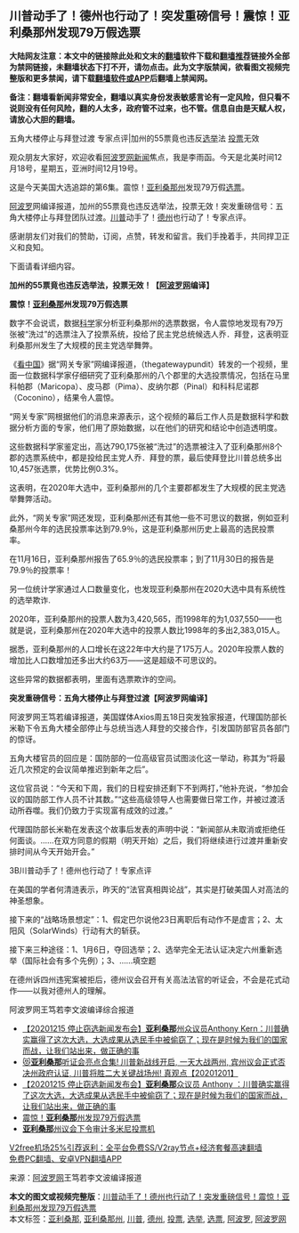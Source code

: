  <h2>川普动手了！德州也行动了！突发重磅信号！震惊！亚利桑那州发现79万假选票</h2> <p class="notice"><b>大陆网友注意：本文中的链接除此处和文末的<a href="https://github.com/bannedbook/fanqiang" >翻墙</a>软件下载和<a href="https://github.com/killgcd/justmysocks/blob/master/README.md">翻墙推荐</a>链接外全部为禁网链接，未翻墙状态下打不开，请勿点击。此为文字版禁闻，欲看图文视频完整版和更多禁闻，请下载<a href="https://github.com/bannedbook/fanqiang">翻墙软件或APP</a>后翻墙上禁闻网。</p><p>备注：翻墙看新闻非常安全，翻墙以真实身份发表敏感言论有一定风险，但只看不说则没有任何风险，翻的人太多，政府管不过来，也不管。信息自由是天赋人权，请放心大胆的翻墙。</b></p>  <div class="entry"> <p id="summary">五角大楼停止与拜登过渡 专家点评|加州的55票竟也违反<a href="https://www.bannedbook.org/bnews/tag/%e9%80%89%e4%b8%be/" class="st_tag internal_tag" rel="tag" title="标签 选举 下的日志">选举</a>法 <a href="https://www.bannedbook.org/bnews/tag/%E6%8A%95%E7%A5%A8/" class="st_tag internal_tag" rel="tag" title="标签 投票 下的日志">投票</a>无效</p> <p></p> <p></p> <p>观众朋友大家好，欢迎收看<span class='wp_keywordlink_affiliate'><a href="https://www.aboluowang.com/" title="阿波罗网" target="_blank">阿波罗网</a></span><span class='wp_keywordlink_affiliate'><a href="https://www.bannedbook.org/" title="新闻">新闻</a></span>焦点，我是李雨函。今天是北美时间12月18号，星期五，亚洲时间12月19号。</p> <p>这是今天美国大选追踪的第6集。震惊！<a href="https://www.bannedbook.org/bnews/tag/%E4%BA%9A%E5%88%A9%E6%A1%91%E9%82%A3%E5%B7%9E/" class="st_tag internal_tag" rel="tag" title="标签 亚利桑那州 下的日志">亚利桑那州</a>发现79万假<a href="https://www.bannedbook.org/bnews/tag/%E9%80%89%E7%A5%A8/" class="st_tag internal_tag" rel="tag" title="标签 选票 下的日志">选票</a>。</p> <p><a href="https://www.bannedbook.org/bnews/tag/%E9%98%BF%E6%B3%A2%E7%BD%97/" class="st_tag internal_tag" rel="tag" title="标签 阿波罗 下的日志">阿波罗</a>网编译报道，加州的55票竟也违反选举法，投票无效！突发重磅信号：五角大楼停止与拜登团队过渡。<a href="https://www.bannedbook.org/bnews/tag/%e5%b7%9d%e6%99%ae/" class="st_tag internal_tag" rel="tag" title="标签 川普 下的日志">川普</a>动手了！<a href="https://www.bannedbook.org/bnews/tag/%e5%be%b7%e5%b7%9e/" class="st_tag internal_tag" rel="tag" title="标签 德州 下的日志">德州</a>也行动了！专家点评。</p> <p>感谢朋友们对我们的赞助，订阅，点赞，转发和留言。我们手挽着手，共同捍卫正义和良知。</p> <p>下面请看详细内容。</p>  <p><strong>加州的55票竟也违反选举法，投票无效！【<a href="https://www.bannedbook.org/bnews/tag/%e9%98%bf%e6%b3%a2%e7%bd%97%e7%bd%91/" class="st_tag internal_tag" rel="tag" title="标签 阿波罗网 下的日志">阿波罗网</a>编译】</strong></p> <p><strong>震惊！<a href="https://www.bannedbook.org/bnews/tag/%e4%ba%9a%e5%88%a9%e6%a1%91%e9%82%a3/" class="st_tag internal_tag" rel="tag" title="标签 亚利桑那 下的日志">亚利桑那</a>州发现79万假选票</strong></p> <p>数字不会说谎，数据<span class='wp_keywordlink'><a href="https://www.bannedbook.org/forum11/topic309.html" title="禁片：“科学”的棍子" target="_blank">科学</a></span>家分析亚利桑那州的选票数据，令人震惊地发现有79万张被“洗过”的选票注入了投票系统，投给了民主党总统候选人乔．拜登，这表明亚利桑那州发生了大规模的民主党选举舞弊。</p> <p>《<span class='wp_keywordlink_affiliate'><a href="https://www.secretchina.com/" title="看中国" target="_blank">看中国</a></span>》据“网关专家”网编译报道，（thegatewaypundit）转发的一个视频，里面一位数据科学家仔细研究了亚利桑那州的八个郡里的大选投票情况，包括在马里科帕郡（Maricopa）、皮马郡（Pima）、皮纳尔郡（Pinal）和科科尼诺郡（Coconino），结果令人震惊。</p> <p>“网关专家”网根据他们的消息来源表示，这个视频的幕后工作人员是数据科学和数据分析方面的专家，他们用了原始数据，以在他们的研究和结论中创造透明度。</p> <p>这些数据科学家鉴定出，高达790,175张被“洗过”的选票被注入了亚利桑那州8个郡的选票系统中，都是投给民主党人乔．拜登的票，最后使拜登比川普总统多出10,457张选票，优势比例0.3%。</p> <p>这表明，在2020年大选中，亚利桑那州的几个主要郡都发生了大规模的民主党选举舞弊活动。</p> <p>此外，“网关专家”网还发现，亚利桑那州还有其他一些不可思议的数据，例如亚利桑那州今年的选民投票率达到79.9％，这是亚利桑那州历史上最高的选民投票率。</p>  <p>在11月16日，亚利桑那州报告了65.9％的选民投票率；到了11月30日的报告是79.9％的投票率！</p> <p>另一位统计学家通过人口数量变化，也发现亚利桑那州在2020大选中具有系统性的选举欺诈.</p> <p>2020年，亚利桑那州的投票人数为3,420,565，而1998年的为1,037,550——也就是说，亚利桑那州在2020年大选中的投票人数比1998年的多出2,383,015人。</p> <p>据悉，亚利桑那州的人口增长在这22年中大约是了175万人。2020年投票人数的增加比人口数增加还多出大约63万——这是超级不可思议的。</p> <p>这些异常的数据都表明，里面有选票欺诈的空间。</p> <p><strong>突发重磅信号：五角大楼停止与拜登过渡【阿波罗网编译】</strong></p> <p>阿波罗网王笃若编译报道，美国媒体Axios周五18日突发独家报道，代理国防部长米勒下令五角大楼全部停止与总统当选人拜登的交接合作，引发国防部官员各部门的惊讶。</p> <p>五角大楼官员的回应是：国防部的一位高级官员试图淡化这一举动，称其为“将最近几次预定的会议简单推迟到新年之后”。</p>  <p>这位官员说：“今天和下周，我们的日程安排还剩下不到两打，”他补充说，“参加会议的国防部工作人员不计其数。”“这些高级领导人也需要做日常工作，并被过渡活动所吞噬。我们仍致力于实现富有成效的过渡。”</p> <p>代理国防部长米勒在发表这个故事后发表的声明中说：“新闻部从未取消或拒绝任何面谈。……在双方同意的假期（明天开始）之后，我们将继续进行过渡并重新安排时间从今天开始开会。”</p> <p>3B川普动手了！德州也行动了！专家点评</p> <p>在美国的学者何清涟表示，昨天的“法官真相舆论战”，其实是打破美国人对高法的神圣想象。</p> <p>接下来的“战略场景想定”：1、假定巴尔说他23日离职后有动作不是虚言；2、太阳风（SolarWinds）行动有大的斩获。</p> <p>接下来三种途径：1、1月6日，夺回选举；2、选举完全无法认证决定六州重新选举（国际社会有多个先例）；3、……填空题</p> <p>在德州诉四州违宪案被拒后，德州议会召开有关高法法官的听证会，不会是花式动作——以我对德州人的理解。</p> <p>阿波罗网王笃若李文波编译综合报道</p>  <ul class='op-related-articles' title='相关阅读'> <li><a href='https://www.bannedbook.org/bnews/bannedvideo/20201219/1450674.html' target='_blank'>【20201215 停止窃选新闻发布会】<b>亚利桑那</b>州众议员Anthony Kern：川普确实赢得了这次大选，大选成果从选民手中被偷窃了；现在是时候为我们的国家而战，让我们站出来，做正确的事</a></li> <li><a href='https://www.bannedbook.org/bnews/bannedvideo/20201201/1450495.html' target='_blank'>😻<b>亚利桑那</b>听证会亮点合集! 川普新战线开启, 一天大战两州, 宾州议会正式否决州政府认证, 川普将胜二大关键战场州! 真观点【20201201】</a></li> <li><a href='https://www.bannedbook.org/bnews/bannedvideo/20201218/1450376.html' target='_blank'>【20201215 停止窃选新闻发布会】<b>亚利桑那</b>众议员 Anthony ：川普确实赢得了这次大选，大选成果从选民手中被偷窃了；现在是时候为我们的国家而战，让我们站出来，做正确的事</a></li> <li><a href='https://www.bannedbook.org/bnews/cnnews/20201218/1450265.html' target='_blank'>震惊！<b>亚利桑那</b>州发现79万假选票</a></li> <li><a href='https://www.bannedbook.org/bnews/comments/20201216/1449207.html' target='_blank'><b>亚利桑那</b>州议会下令审计多米尼投票机</a></li> </ul> <p class="texttj"> <a href="https://www.bannedbook.org/forum23/topic22702.html" target="_blank">V2free机场25%引荐返利：全平台免费SS/V2ray节点+经济套餐高速翻墙</a><br/> <a href="https://github.com/bannedbook/fanqiang/wiki/%E7%A6%81%E9%97%BB%E7%BD%91%E5%AE%89%E5%8D%93%E7%BF%BB%E5%A2%99%E6%96%B0%E9%97%BBAPP" target="_blank">免费PC翻墙、安卓VPN翻墙APP</a></p><p> 来源：<a href="https://www.aboluowang.com/2020/1219/1535707.html" target="_blank">阿波罗网</a>王笃若李文波编译报道 </p><a name='sharetosocial'></a>       <div><b>本文的图文或视频完整版</b>：<a href='https://www.bannedbook.org/bnews/topimagenews/20201219/1450748.html'>川普动手了！德州也行动了！突发重磅信号！震惊！亚利桑那州发现79万假选票</a></div>  </div><!--END ENTRY--> <div class="postfooter"> <div>本文标签：<a href="https://www.bannedbook.org/bnews/tag/%e4%ba%9a%e5%88%a9%e6%a1%91%e9%82%a3/" rel="tag">亚利桑那</a>, <a href="https://www.bannedbook.org/bnews/tag/%E4%BA%9A%E5%88%A9%E6%A1%91%E9%82%A3%E5%B7%9E/" rel="tag">亚利桑那州</a>, <a href="https://www.bannedbook.org/bnews/tag/%e5%b7%9d%e6%99%ae/" rel="tag">川普</a>, <a href="https://www.bannedbook.org/bnews/tag/%e5%be%b7%e5%b7%9e/" rel="tag">德州</a>, <a href="https://www.bannedbook.org/bnews/tag/%E6%8A%95%E7%A5%A8/" rel="tag">投票</a>, <a href="https://www.bannedbook.org/bnews/tag/%e9%80%89%e4%b8%be/" rel="tag">选举</a>, <a href="https://www.bannedbook.org/bnews/tag/%E9%80%89%E7%A5%A8/" rel="tag">选票</a>, <a href="https://www.bannedbook.org/bnews/tag/%E9%98%BF%E6%B3%A2%E7%BD%97/" rel="tag">阿波罗</a>, <a href="https://www.bannedbook.org/bnews/tag/%e9%98%bf%e6%b3%a2%e7%bd%97%e7%bd%91/" rel="tag">阿波罗网</a></div>  </div><!--END POSTFOOTER--> 